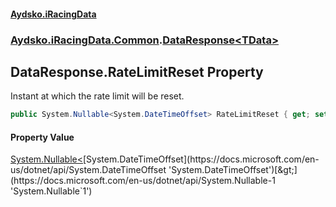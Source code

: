 #### [Aydsko.iRacingData](index.md 'index')
### [Aydsko.iRacingData.Common](index.md#Aydsko.iRacingData.Common 'Aydsko.iRacingData.Common').[DataResponse&lt;TData&gt;](DataResponse_TData_.md 'Aydsko.iRacingData.Common.DataResponse<TData>')

## DataResponse<TData>.RateLimitReset Property

Instant at which the rate limit will be reset.

```csharp
public System.Nullable<System.DateTimeOffset> RateLimitReset { get; set; }
```

#### Property Value
[System.Nullable&lt;](https://docs.microsoft.com/en-us/dotnet/api/System.Nullable-1 'System.Nullable`1')[System.DateTimeOffset](https://docs.microsoft.com/en-us/dotnet/api/System.DateTimeOffset 'System.DateTimeOffset')[&gt;](https://docs.microsoft.com/en-us/dotnet/api/System.Nullable-1 'System.Nullable`1')